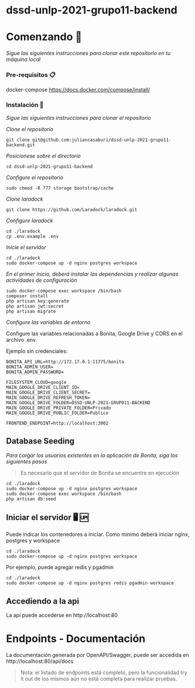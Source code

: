 # dssd-unlp-2021-grupo11-backend

# Comenzando 🚀

_Sigue las siguientes instrucciones para clonar este repositorio en tu máquina local_

### Pre-requisitos 📋

docker-compose
https://docs.docker.com/compose/install/

### Instalación 🔧

_Sigue las siguientes instrucciones para clonar el repositorio_

_Clone el repositorio_

```
git clone git@github.com:juliancasaburi/dssd-unlp-2021-grupo11-backend.git
```

_Posicionese sobre el directorio_

```
cd dssd-unlp-2021-grupo11-backend
```

_Configure el repositorio_

```
sudo chmod -R 777 storage bootstrap/cache
```

_Clone laradock_
```
git clone https://github.com/Laradock/laradock.git
```

_Configure laradock_
```
cd ./laradock
cp .env.example .env
```

_Inicie el servidor_
```
cd ./laradock
sudo docker-compose up -d nginx postgres workspace 
```

_En el primer inicio, deberá instalar las dependencias y realizar algunas actividades de configuración_
```
sudo docker-compose exec workspace /bin/bash
composer install
php artisan key:generate
php artisan jwt:secret
php artisan migrate
```

_Configure las variables de entorno_

Configure las variables relacionadas a Bonita, Google Drive y CORS en el archivo .env.  

Ejemplo sin credenciales:

```
BONITA_API_URL=http://172.17.0.1:11775/bonita
BONITA_ADMIN_USER=
BONITA_ADMIN_PASSWORD=

FILESYSTEM_CLOUD=google
MAIN_GOOGLE_DRIVE_CLIENT_ID=
MAIN_GOOGLE_DRIVE_CLIENT_SECRET=
MAIN_GOOGLE_DRIVE_REFRESH_TOKEN=
MAIN_GOOGLE_DRIVE_FOLDER=DSSD-UNLP-2021-GRUPO11-BACKEND
MAIN_GOOGLE_DRIVE_PRIVATE_FOLDER=Privado
MAIN_GOOGLE_DRIVE_PUBLIC_FOLDER=Publico

FRONTEND_ENDPOINT=http://localhost:3002
```

## Database Seeding

_Para cargar los usuarios existentes en la aplicación de Bonita, siga los siguientes pasos_
>Es necesario que el servidor de Bonita se encuentre en ejecución
```
cd ./laradock
sudo docker-compose up -d nginx postgres workspace
sudo docker-compose exec workspace /bin/bash
php artisan db:seed
```

## Iniciar el servidor 🖥️ 🆙
Puede indicar los contenedores a iniciar. Como mínimo deberá iniciar nginx, postgres y workspace
```
cd ./laradock
sudo docker-compose up -d nginx postgres workspace
```

Por ejemplo, puede agregar redis y pgadmin

```
cd ./laradock
sudo docker-compose up -d nginx postgres redis pgadmin workspace
```

## Accediendo a la api
La api puede accederse en http://localhost:80

# Endpoints - Documentación
La documentación generada por OpenAPI/Swagger, puede ser accedida en http://localhost:80/api/docs

> Nota: el listado de endpoints está completo, pero la funcionalidad try it out de los mismos aún no está completa para realizar pruebas.
